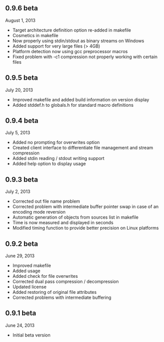 0.9.6 beta
----------
August 1, 2013
* Target architecture definition option re-added in makefile
* Cosmetics in makefile
* Now properly using stdin/stdout as binary streams on Windows
* Added support for very large files (> 4GB)
* Platform detection now using gcc preprocessor macros
* Fixed problem with -c1 compression not properly working with certain files

0.9.5 beta
----------
July 20, 2013
* Improved makefile and added build information on version display
* Added stddef.h to globals.h for standard macro definitions

0.9.4 beta
----------
July 5, 2013
* Added no prompting for overwrites option
* Created client interface to differentiate file management and stream compression
* Added stdin reading / stdout writing support
* Added help option to display usage

0.9.3 beta
----------
July 2, 2013
* Corrected out file name problem
* Corrected problem with intermediate buffer pointer swap in case of an encoding mode reversion
* Automatic generation of objects from sources list in makefile
* Time is now measured and displayed in seconds
* Modified timing function to provide better precision on Linux platforms

0.9.2 beta
----------
June 29, 2013
* Improved makefile
* Added usage
* Added check for file overwrites
* Corrected dual pass compression / decompression
* Updated license
* Added restoring of original file attributes
* Corrected problems with intermediate buffering

0.9.1 beta
----------
June 24, 2013  
* Initial beta version
